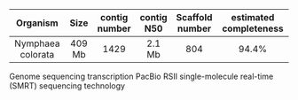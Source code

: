 | Organism | Size | contig<br>number | contig<br>N50 | Scaffold<br>number | estimated completeness | 
| :------------: | :------------: |  :------------: | :------------: | :------------: | :------------: | 
|Nymphaea colorata|409 Mb| 1429 | 2.1 Mb| 804 | 94.4%

Genome sequencing
transcription 
PacBio RSII single-molecule real-time (SMRT) sequencing technology
<!--stackedit_data:
eyJoaXN0b3J5IjpbMjAzNDMwMDE5NCwtNzI2MjgxMTAxLDYzMz
UxNTIxMCwxMzU2MTg0MjUxLC0xNTM0MjcyMTgxLDE0OTUxMDU0
MjAsLTIwMzc1Mjc0MiwtMTUwNDMzNDExMywtNjQ2NDg1NDMxLD
Q5NzgxODgxMF19
-->